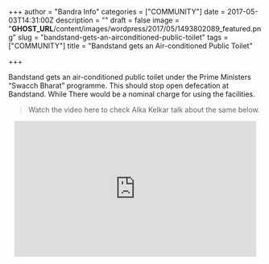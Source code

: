 +++
author = "Bandra Info"
categories = ["COMMUNITY"]
date = 2017-05-03T14:31:00Z
description = ""
draft = false
image = "__GHOST_URL__/content/images/wordpress/2017/05/1493802089_featured.png"
slug = "bandstand-gets-an-airconditioned-public-toilet"
tags = ["COMMUNITY"]
title = "Bandstand gets an Air-conditioned Public Toilet"

+++


<p dir="auto">Bandstand gets an air-conditioned public toilet under the Prime Ministers “Swacch Bharat” programme. This should stop open defecation at Bandstand. While There would be a nominal charge for using the facilities.</p>
<blockquote><p>Watch the video here to check Alka Kelkar talk about the same below.</p></blockquote>
<div class="video-container" style="clear: both; text-align: center;"><iframe width="480" height="270" src="https://www.youtube.com/embed/styceKdudbs?feature=oembed" frameborder="0" gesture="media" allowfullscreen></iframe></div>
<p>&nbsp;</p>



